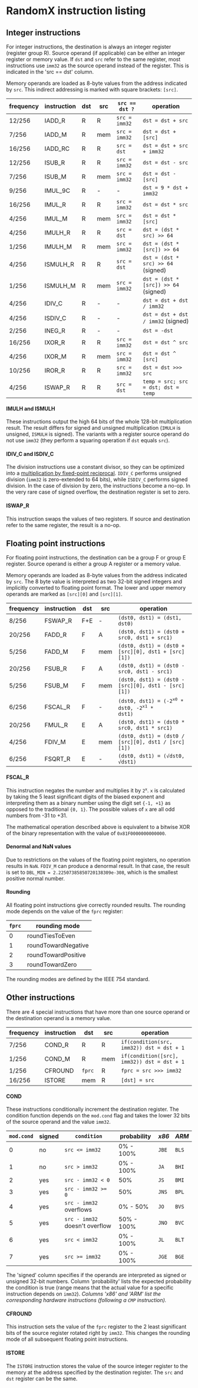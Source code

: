 # RandomX instruction listing

## Integer instructions
For integer instructions, the destination is always an integer register (register group R). Source operand (if applicable) can be either an integer register or memory value. If `dst` and `src` refer to the same register, most instructions use `imm32` as the source operand instead of the register. This is indicated in the 'src == dst' column.

Memory operands are loaded as 8-byte values from the address indicated by `src`.  This indirect addressing is marked with square brackets: `[src]`.

|frequency|instruction|dst|src|`src == dst ?`|operation|
|-|-|-|-|-|-|
|12/256|IADD_R|R|R|`src = imm32`|`dst = dst + src`|
|7/256|IADD_M|R|mem|`src = imm32`|`dst = dst + [src]`|
|16/256|IADD_RC|R|R|`src = dst`|`dst = dst + src + imm32`|
|12/256|ISUB_R|R|R|`src = imm32`|`dst = dst - src`|
|7/256|ISUB_M|R|mem|`src = imm32`|`dst = dst - [src]`|
|9/256|IMUL_9C|R|-|-|`dst = 9 * dst + imm32`|
|16/256|IMUL_R|R|R|`src = imm32`|`dst = dst * src`|
|4/256|IMUL_M|R|mem|`src = imm32`|`dst = dst * [src]`|
|4/256|IMULH_R|R|R|`src = dst`|`dst = (dst * src) >> 64`|
|1/256|IMULH_M|R|mem|`src = imm32`|`dst = (dst * [src]) >> 64`|
|4/256|ISMULH_R|R|R|`src = dst`|`dst = (dst * src) >> 64` (signed)|
|1/256|ISMULH_M|R|mem|`src = imm32`|`dst = (dst * [src]) >> 64` (signed)|
|4/256|IDIV_C|R|-|-|`dst = dst + dst / imm32`|
|4/256|ISDIV_C|R|-|-|`dst = dst + dst / imm32` (signed)|
|2/256|INEG_R|R|-|-|`dst = -dst`|
|16/256|IXOR_R|R|R|`src = imm32`|`dst = dst ^ src`|
|4/256|IXOR_M|R|mem|`src = imm32`|`dst = dst ^ [src]`|
|10/256|IROR_R|R|R|`src = imm32`|`dst = dst >>> src`|
|4/256|ISWAP_R|R|R|`src = dst`|`temp = src; src = dst; dst = temp`|

#### IMULH and ISMULH
These instructions output the high 64 bits of the whole 128-bit multiplication result. The result differs for signed and unsigned multiplication (`IMULH` is unsigned, `ISMULH` is signed). The variants with a register source operand do not use `imm32` (they perform a squaring operation if `dst` equals `src`).

#### IDIV_C and ISDIV_C
The division instructions use a constant divisor, so they can be optimized into a [multiplication by fixed-point reciprocal](https://en.wikipedia.org/wiki/Division_algorithm#Division_by_a_constant). `IDIV_C` performs unsigned division (`imm32` is zero-extended to 64 bits), while `ISDIV_C` performs signed division. In the case of division by zero, the instructions become a no-op. In the very rare case of signed overflow, the destination register is set to zero.

#### ISWAP_R
This instruction swaps the values of two registers. If source and destination refer to the same register, the result is a no-op.

## Floating point instructions
For floating point instructions, the destination can be a group F or group E register. Source operand is either a group A register or a memory value.

Memory operands are loaded as 8-byte values from the address indicated by `src`. The 8 byte value is interpreted as two 32-bit signed integers and implicitly converted to floating point format. The lower and upper memory operands are marked as `[src][0]` and `[src][1]`.

|frequency|instruction|dst|src|operation|
|-|-|-|-|-|
|8/256|FSWAP_R|F+E|-|`(dst0, dst1) = (dst1, dst0)`|
|20/256|FADD_R|F|A|`(dst0, dst1) = (dst0 + src0, dst1 + src1)`|
|5/256|FADD_M|F|mem|`(dst0, dst1) = (dst0 + [src][0], dst1 + [src][1])`|
|20/256|FSUB_R|F|A|`(dst0, dst1) = (dst0 - src0, dst1 - src1)`|
|5/256|FSUB_M|F|mem|`(dst0, dst1) = (dst0 - [src][0], dst1 - [src][1])`|
|6/256|FSCAL_R|F|-|<code>(dst0, dst1) = (-2<sup>x0</sup> * dst0, -2<sup>x1</sup> * dst1)</code>|
|20/256|FMUL_R|E|A|`(dst0, dst1) = (dst0 * src0, dst1 * src1)`|
|4/256|FDIV_M|E|mem|`(dst0, dst1) = (dst0 / [src][0], dst1 / [src][1])`|
|6/256|FSQRT_R|E|-|`(dst0, dst1) = (√dst0, √dst1)`|

#### FSCAL_R
This instruction negates the number and multiplies it by <code>2<sup>x</sup></code>. `x` is calculated by taking the 5 least significant digits of the biased exponent and interpreting them as a binary number using the digit set `{-1, +1}` as opposed to the traditional `{0, 1}`. The possible values of `x` are all odd numbers from -31 to +31.

The mathematical operation described above is equivalent to a bitwise XOR of the binary representation with the value of `0x81F0000000000000`.

#### Denormal and NaN values
Due to restrictions on the values of the floating point registers, no operation results in `NaN`.
`FDIV_M` can produce a denormal result. In that case, the result is set to `DBL_MIN = 2.22507385850720138309e-308`, which is the smallest positive normal number.

#### Rounding
All floating point instructions give correctly rounded results. The rounding mode depends on the value of the `fprc` register:

|`fprc`|rounding mode|
|-------|------------|
|0|roundTiesToEven|
|1|roundTowardNegative|
|2|roundTowardPositive|
|3|roundTowardZero|

The rounding modes are defined by the IEEE 754 standard.

## Other instructions
There are 4 special instructions that have more than one source operand or the destination operand is a memory value.

|frequency|instruction|dst|src|operation|
|-|-|-|-|-|
|7/256|COND_R|R|R|`if(condition(src, imm32)) dst = dst + 1`
|1/256|COND_M|R|mem|`if(condition([src], imm32)) dst = dst + 1`
|1/256|CFROUND|`fprc`|R|`fprc = src >>> imm32`
|16/256|ISTORE|mem|R|`[dst] = src`

#### COND

These instructions conditionally increment the destination register. The condition function depends on the `mod.cond` flag and takes the lower 32 bits of the source operand and the value `imm32`.

|`mod.cond`|signed|`condition`|probability|*x86*|*ARM*
|---|---|----------|-----|--|----|
|0|no|`src <= imm32`|0% - 100%|`JBE`|`BLS`
|1|no|`src > imm32`|0% - 100%|`JA`|`BHI`
|2|yes|`src - imm32 < 0`|50%|`JS`|`BMI`
|3|yes|`src - imm32 >= 0`|50%|`JNS`|`BPL`
|4|yes|`src - imm32` overflows|0% - 50%|`JO`|`BVS`
|5|yes|`src - imm32` doesn't overflow|50% - 100%|`JNO`|`BVC`
|6|yes|`src < imm32`|0% - 100%|`JL`|`BLT`
|7|yes|`src >= imm32`|0% - 100%|`JGE`|`BGE`

The 'signed' column specifies if the operands are interpreted as signed or unsigned 32-bit numbers. Column 'probability' lists the expected probability the condition is true (range means that the actual value for a specific instruction depends on `imm32`). *Columns 'x86' and 'ARM' list the corresponding hardware instructions (following a `CMP` instruction).*

#### CFROUND
This instruction sets the value of the `fprc` register to the 2 least significant bits of the source register rotated right by `imm32`. This changes the rounding mode of all subsequent floating point instructions.

#### ISTORE
The `ISTORE` instruction stores the value of the source integer register to the memory at the address specified by the destination register. The `src` and `dst` register can be the same.
